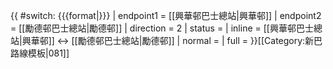 {{ #switch: {{{format|}}}
  | endpoint1 = [[興華邨巴士總站|興華邨]]
  | endpoint2 = [[勵德邨巴士總站|勵德邨]]
  | direction = 2
  | status = 
  | inline = [[興華邨巴士總站|興華邨]] ↔ [[勵德邨巴士總站|勵德邨]]
  | normal =
  | full =
}}<noinclude>[[Category:新巴路線模板|081]]</noinclude>